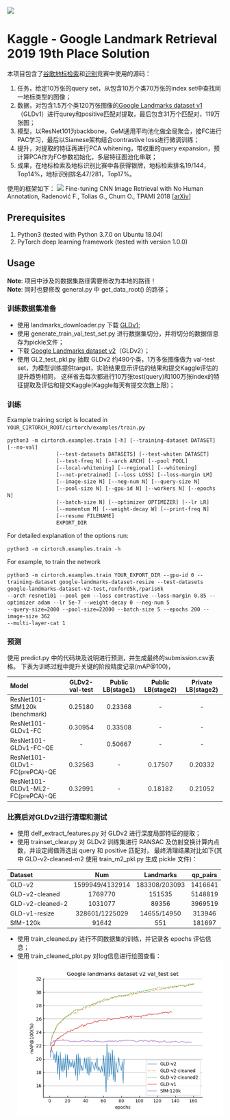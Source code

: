![](https://storage.googleapis.com/kaggle-competitions/kaggle/11838/logos/header.png?t=2019-03-29-00-01-45)
# Kaggle - Google Landmark Retrieval 2019 19th Place Solution

本项目包含了[谷歌地标检索](https://www.kaggle.com/c/landmark-retrieval-2019)和[识别](https://www.kaggle.com/c/landmark-recognition-2019)竞赛中使用的源码：
1.	任务，给定10万张的query set，从包含10万个类70万张的index set中查找同一地标类型的图像；
2.	数据，对包含1.5万个类120万张图像的[Google Landmarks dataset v1](https://www.kaggle.com/c/landmark-recognition-challenge)（GLDv1）进行qurey和positive匹配对提取，最后包含31万个匹配对，119万张图；
3.	模型，以ResNet101为backbone，GeM通用平均池化做全局聚合，接FC进行PAC学习，最后以Siamese架构结合contrastive loss进行微调训练；
4.	提升，对提取的特征再进行PCA whitening，带权重的query expansion，预计算PCA作为FC参数初始化，多层特征图池化串联；
5.	成果，在地标检索及地标识别比赛中各获得银牌，地标检索排名19/144，Top14%，地标识别排名47/281，Top17%。

使用的框架如下：
<img src="http://cmp.felk.cvut.cz/cnnimageretrieval/img/cnnimageretrieval_network_medium.png" width=\textwidth/>
Fine-tuning CNN Image Retrieval with No Human Annotation, 
Radenović F., Tolias G., Chum O., 
TPAMI 2018 [[arXiv](https://arxiv.org/abs/1711.02512)]

## Prerequisites
1. Python3 (tested with Python 3.7.0 on Ubuntu 18.04)
1. PyTorch deep learning framework (tested with version 1.0.0)

## Usage
**Note**: 项目中涉及的数据集路径需要修改为本地的路径！  
**Note**: 同时也要修改 general.py 中 get_data_root() 的路径；
### 训练数据集准备
* 使用 landmarks_downloader.py 下载 [GLDv1](https://www.kaggle.com/c/landmark-recognition-challenge);
* 使用 generate_train_val_test_set.py 进行数据集切分，并将切分的数据信息存为pickle文件；
* 下载 [Google Landmarks dataset v2](https://github.com/cvdfoundation/google-landmark)（GLDv2）；
* 使用 GL2_test_pkl.py 抽取 GLDv2 约490个类，1万多张图像做为 val-test set，为模型训练提供target，实验结果显示评估的结果和提交Kaggle评估的提升趋势相同，
这样省去每次都进行10万张test(query)和100万张index的特征提取及评估和提交Kaggle(Kaggle每天有提交次数上限)；
### 训练
Example training script is located in ```YOUR_CIRTORCH_ROOT/cirtorch/examples/train.py```
```
python3 -m cirtorch.examples.train [-h] [--training-dataset DATASET] [--no-val]
                [--test-datasets DATASETS] [--test-whiten DATASET]
                [--test-freq N] [--arch ARCH] [--pool POOL]
                [--local-whitening] [--regional] [--whitening]
                [--not-pretrained] [--loss LOSS] [--loss-margin LM]
                [--image-size N] [--neg-num N] [--query-size N]
                [--pool-size N] [--gpu-id N] [--workers N] [--epochs N]
                [--batch-size N] [--optimizer OPTIMIZER] [--lr LR]
                [--momentum M] [--weight-decay W] [--print-freq N]
                [--resume FILENAME]
                EXPORT_DIR
```
For detailed explanation of the options run:
```
python3 -m cirtorch.examples.train -h
```
For example, to train the network 
```
python3 -m cirtorch.examples.train YOUR_EXPORT_DIR --gpu-id 0 --training-dataset google-landmarks-dataset-resize --test-datasets google-landmarks-dataset-v2-test,roxford5k,rparis6k
--arch resnet101 --pool gem --loss contrastive --loss-margin 0.85 --optimizer adam --lr 5e-7 --weight-decay 0 --neg-num 5
--query-size=2000 --pool-size=22000 --batch-size 5 --epochs 200 --image-size 362
--multi-layer-cat 1
```
### 预测
使用 predict.py 中的代码块及说明进行预测，并生成最终的submission.csv表格。
下表为训练过程中提升关键的阶段精度记录(mAP@100)，

| Model | GLDv2-val-test | Public LB(stage1) | Public LB(stage2) | Private LB(stage2) |
|:------|:--------:|:---------:|:----------:|:----------:|
| ResNet101-SfM120k (benchmark)| 0.25180 | 0.23368 | - | - |
| ResNet101-GLDv1-FC | 0.30954 | 0.33508 | - | - |
| ResNet101-GLDv1-FC-QE | - | 0.50667 | - | - |
| ResNet101-GLDv1-FC(prePCA)-QE | 0.32563 | - | 0.17507 | 0.20332 |
| ResNet101-GLDv1-ML2-FC(prePCA)-QE | 0.32991 | - | 0.18182 | 0.21052 |

### 比赛后对GLDv2进行清理和测试
* 使用 delf_extract_features.py 对 GLDv2 进行深度局部特征的提取；
* 使用 trainset_clear.py 对 GLDv2 训练集进行 RANSAC 及仿射变换计算内点数，并设定阈值筛选出 query 和 positive 匹配对，
最终清理结果对比如下(其中 GLD-v2-cleaned-m2 使用 train_m2_pkl.py 生成 pickle 文件)：

| Dataset | Num | Landmarks | qp_pairs |
|:------|:--------:|:---------:|:----------:|
| GLD-v2| 1599949/4132914 | 183308/203093 | 1416641 |
| GLD-v2-cleaned | 1769770 | 151535 | 5148819 |
| GLD-v2-cleaned-2 | 1031077 | 89356 | 3969519 |
| GLD-v1-resize | 328601/1225029 | 14655/14950 | 313946 |
| SfM-120k | 91642 | 551 | 181697 |

* 使用 train_cleaned.py 进行不同数据集的训练，并记录各 epochs 评估信息；
* 使用 train_cleaned_plot.py 对log信息进行绘图查看：  
![](https://github.com/HuangXiaoquan127/Google-Landmarks-Retrieval-and-Recognition-2019-19h-Place-Solution/blob/master/YOUR_EXPORT_DIR/Google%20landmarks%20dataset%20v2%20val_test%20set.png)   


